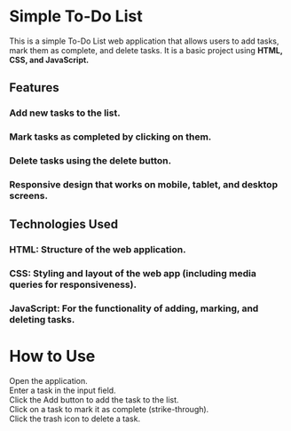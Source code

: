 # Simple To-Do List
This is a simple To-Do List web application that allows users to add tasks, mark them as complete, and delete tasks. It is a basic project using **HTML, CSS, and JavaScript.**

## Features
### Add new tasks to the list.
### Mark tasks as completed by clicking on them.
### Delete tasks using the delete button.
### Responsive design that works on mobile, tablet, and desktop screens.

## Technologies Used
### HTML: Structure of the web application.
### CSS: Styling and layout of the web app (including media queries for responsiveness).
### JavaScript: For the functionality of adding, marking, and deleting tasks.

# How to Use
 Open the application. <br>
Enter a task in the input field. <br>
Click the Add button to add the task to the list. <br>
Click on a task to mark it as complete (strike-through). <br>
Click the trash icon to delete a task.
